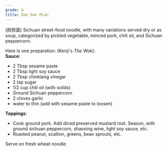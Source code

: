 ```yaml
---
grade: A
title: Dan Dan Mian
---
```


(担担面) Sichuan street-food noodle, with many variations served dry or as soup, 
categorized by pickled vegetable, minced pork, chili oil, and Sichuan peppercorn.


Here is one preparation: (Kenji's *The Wok*):  
**Sauce:** 
- 2 Tbsp sesame paste
- 2 Tbsp light soy sauce
- 2 Tbsp chinkiang vinegar
- 2 tsp sugar
- 1/2 cup chili oil (with solids)
- Ground Sichuan peppercorn
- 2 cloves garlic
- water to thin (add with sesame paste to loosen)

**Toppings:**
- Cook ground pork. Add diced preserved mustard root. Season, with ground sichuan peppercorn, shaoxing wine, light soy sauce, etc.
- Roasted peanut, scallion, greens, bean sprouts, etc.

Serve on fresh wheat noodle.